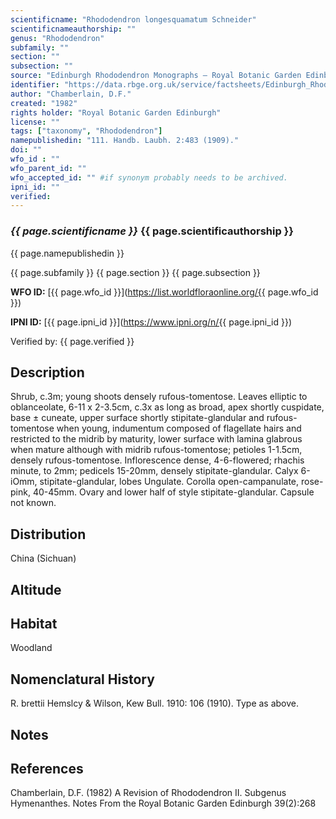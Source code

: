 ```yaml
---
scientificname: "Rhododendron longesquamatum Schneider"
scientificnameauthorship: ""
genus: "Rhododendron"
subfamily: ""
section: ""
subsection: ""
source: "Edinburgh Rhododendron Monographs – Royal Botanic Garden Edinburgh"
identifier: "https://data.rbge.org.uk/service/factsheets/Edinburgh_Rhododendron_Monographs.xhtml"
author: "Chamberlain, D.F."
created: "1982"
rights holder: "Royal Botanic Garden Edinburgh"
license: ""
tags: ["taxonomy", "Rhododendron"]
namepublishedin: "111. Handb. Laubh. 2:483 (1909)."
doi: ""
wfo_id : ""
wfo_parent_id: ""
wfo_accepted_id: "" #if synonym probably needs to be archived.                      
ipni_id: ""
verified:
---
```

### _{{ page.scientificname }}_ {{ page.scientificauthorship }}
 {{ page.namepublishedin }}

{{ page.subfamily }} {{ page.section }} {{ page.subsection }}

**WFO ID:** [{{ page.wfo_id }}](https://list.worldfloraonline.org/{{ page.wfo_id }})

**IPNI ID:** [{{ page.ipni_id }}](https://www.ipni.org/n/{{ page.ipni_id }})

Verified by: {{ page.verified }}



## Description
Shrub, c.3m; young shoots densely rufous-tomentose. Leaves elliptic to oblanceolate, 6-11 x 2-3.5cm, c.3x as long as broad, apex shortly cuspidate, base ± cuneate, upper surface shortly stipitate-glandular and rufous-tomentose when young, indumentum composed of flagellate hairs and restricted to the midrib by maturity, lower surface with lamina glabrous when mature although with midrib rufous-tomentose; petioles 1-1.5cm, densely rufous-tomentose. Inflorescence dense, 4-6-flowered; rhachis minute, to 2mm; pedicels 15-20mm, densely stipitate-glandular. Calyx 6-iOmm, stipitate-glandular, lobes Ungulate. Corolla open-campanulate, rose-pink, 40-45mm. Ovary and lower half of style stipitate-glandular. Capsule not known.

## Distribution
China (Sichuan)

## Altitude


## Habitat
Woodland

## Nomenclatural History
R. brettii Hemslcy & Wilson, Kew Bull. 1910: 106 (1910). Type as above.
                       
## Notes


## References

Chamberlain, D.F. (1982) A Revision of Rhododendron II. Subgenus Hymenanthes. Notes From the Royal Botanic Garden Edinburgh 39(2):268
